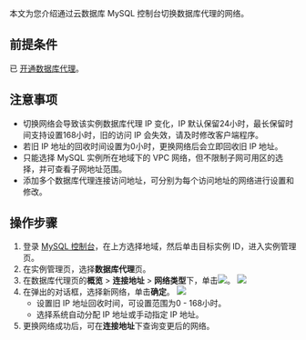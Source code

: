 本文为您介绍通过云数据库 MySQL 控制台切换数据库代理的网络。

## 前提条件
已 [开通数据库代理](https://cloud.tencent.com/document/product/236/82231)。

## 注意事项
- 切换网络会导致该实例数据库代理 IP 变化，IP 默认保留24小时，最长保留时间支持设置168小时，旧的访问 IP 会失效，请及时修改客户端程序。
- 若旧 IP 地址的回收时间设置为0小时，更换网络后会立即回收旧 IP 地址。
- 只能选择 MySQL 实例所在地域下的 VPC 网络，但不限制子网可用区的选择，并可查看子网地址范围。
- 添加多个数据库代理连接访问地址，可分别为每个访问地址的网络进行设置和修改。

## 操作步骤
1. 登录 [MySQL 控制台](https://console.cloud.tencent.com/cdb)，在上方选择地域，然后单击目标实例 ID，进入实例管理页。
2. 在实例管理页，选择**数据库代理**页。
3. 在数据库代理页的**概览** > **连接地址** > **网络类型**下，单击![](https://qcloudimg.tencent-cloud.cn/raw/0286958e4f0522141375f4080708ceec.png)。
![](https://qcloudimg.tencent-cloud.cn/raw/f68a84fd668c7194474db5316d59406b.png)
4. 在弹出的对话框，选择新网络，单击**确定**。
![](https://qcloudimg.tencent-cloud.cn/raw/845df62e376b19403d1cd104b7670633.png)
   - 设置旧 IP 地址回收时间，可设置范围为0 - 168小时。
   - 选择系统自动分配 IP 地址或手动指定 IP 地址。
5. 更换网络成功后，可在**连接地址**下查询变更后的网络。
